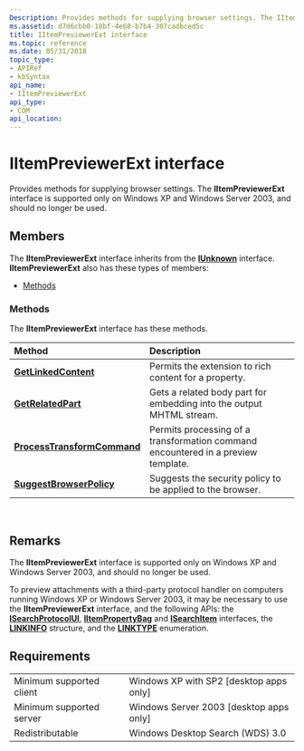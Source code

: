 ```yaml
---
Description: Provides methods for supplying browser settings. The IItemPreviewerExt interface is supported only on Windows XP and Windows Server 2003, and should no longer be used.
ms.assetid: d7d6cbb0-18bf-4e68-b7b4-307cadbced5c
title: IItemPreviewerExt interface
ms.topic: reference
ms.date: 05/31/2018
topic_type: 
- APIRef
- kbSyntax
api_name: 
- IItemPreviewerExt
api_type: 
- COM
api_location: 
---
```


# IItemPreviewerExt interface

Provides methods for supplying browser settings. The **IItemPreviewerExt** interface is supported only on Windows XP and Windows Server 2003, and should no longer be used.

## Members

The **IItemPreviewerExt** interface inherits from the [**IUnknown**](https://msdn.microsoft.com/en-us/library/ms680509(v=VS.85).aspx) interface. **IItemPreviewerExt** also has these types of members:

-   [Methods](#methods)

### Methods

The **IItemPreviewerExt** interface has these methods.



| Method                                                                               | Description                                                                                  |
|:-------------------------------------------------------------------------------------|:---------------------------------------------------------------------------------------------|
| [**GetLinkedContent**](-search-iitempreviewerext-getlinkedcontent.md)               | Permits the extension to rich content for a property. <br/>                            |
| [**GetRelatedPart**](-search-iitempreviewerext-getrelatedpart.md)                   | Gets a related body part for embedding into the output MHTML stream.<br/>              |
| [**ProcessTransformCommand**](-search-iitempreviewerext-processtransformcommand.md) | Permits processing of a transformation command encountered in a preview template.<br/> |
| [**SuggestBrowserPolicy**](-search-iitempreviewerext-suggestbrowserpolicy.md)       | Suggests the security policy to be applied to the browser.<br/>                        |



 

## Remarks

The **IItemPreviewerExt** interface is supported only on Windows XP and Windows Server 2003, and should no longer be used.

To preview attachments with a third-party protocol handler on computers running Windows XP or Windows Server 2003, it may be necessary to use the **IItemPreviewerExt** interface, and the following APIs: the [**ISearchProtocolUI**](-search-isearchprotocolui.md), [**IItemPropertyBag**](iitempropertybag.md) and [**ISearchItem**](-search-isearchitem.md) interfaces, the [**LINKINFO**](-search-linkinfo.md) structure, and the [**LINKTYPE**](-search-linktype.md) enumeration.

## Requirements



|                                     |                                                      |
|-------------------------------------|------------------------------------------------------|
| Minimum supported client<br/> | Windows XP with SP2 \[desktop apps only\]<br/> |
| Minimum supported server<br/> | Windows Server 2003 \[desktop apps only\]<br/> |
| Redistributable<br/>          | Windows Desktop Search (WDS) 3.0<br/>          |



 

 




